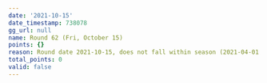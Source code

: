 ```yaml
---
date: '2021-10-15'
date_timestamp: 738078
gg_url: null
name: Round 62 (Fri, October 15)
points: {}
reason: Round date 2021-10-15, does not fall within season (2021-04-01 to 2021-10-01)
total_points: 0
valid: false
---
```

